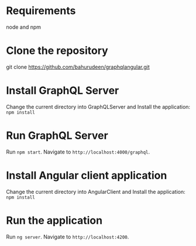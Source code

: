 # Requirements

node and npm

# Clone the repository

git clone https://github.com/bahurudeen/graphqlangular.git

# Install GraphQL Server

Change the current directory into GraphQLServer and Install the application: `npm install`

# Run GraphQL Server
Run `npm start`. Navigate to `http://localhost:4000/graphql`. 

# Install Angular client application

Change the current directory into AngularClient and Install the application: `npm install`

# Run the application
Run `ng server`. Navigate to `http://localhost:4200`.


